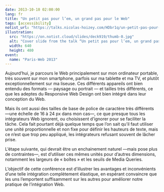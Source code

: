 ```yaml
---
date: 2013-10-10 02:00:00
lang: fr
title: "Un petit pas pour l’em, un grand pas pour le Web"
tags: [accessibility]
notist_url: "https://talks.nicolas-hoizey.com/HDbr1q/un-petit-pas-pour-l-em-un-grand-pas-pour-le-web"
illustration:
  src: "https://on.notist.cloud/slides/deck919/thumb-0.jpg"
  alt: "Cover slide from the talk “Un petit pas pour l’em, un grand pas pour le Web”"
  width: 640
  height: 480
event:
  name: "Paris-Web 2013"
---
```


Aujourd’hui, je parcours le Web principalement sur mon ordinateur portable, très souvent sur mon smartphone, parfois sur ma tablette et ma TV, et plutôt exceptionnellement sur ma liseuse. Ces différents appareils ont bien entendu des formats — paysage ou portrait — et tailles très différents, ce que les adeptes du Responsive Web Design ont bien intégré dans leur conception du Web.

Mais ils ont aussi des tailles de base de police de caractère très différents —une échelle de 16 à 24 px dans mon cas—, ce que presque tous les intégrateurs Web ignorent, ou choisissent d’ignorer pour se faciliter la tâche. Cela fait pourtant déjà quelque temps que l’on sait qu’il faut utiliser une unité proportionnelle et non fixe pour définir les hauteurs de texte, mais ce n’est que trop peu appliqué, les intégrateurs refusant souvent de lâcher prise.

L’étape suivante, qui devrait être un enchainement naturel —mais pose plus de contraintes—, est d’utiliser ces mêmes unités pour d’autres dimensions, notamment les largeurs de « boîtes » et les seuils de Media Queries.

L’objectif de cette conférence est d’illustrer les avantages et inconvénients d’une telle intégration complètement élastique, en espérant convaincre que les uns l’emportent suffisamment sur les autres pour améliorer notre pratique de l’intégration Web.

